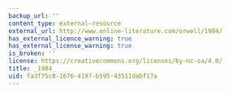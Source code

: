 ```yaml
---
backup_url: ''
content_type: external-resource
external_url: http://www.online-literature.com/orwell/1984/
has_external_licence_warning: true
has_external_license_warning: true
is_broken: ''
license: https://creativecommons.org/licenses/by-nc-sa/4.0/
title: _1984_
uid: fa3f75c8-1676-4197-b595-43511dabf17a
---
```

